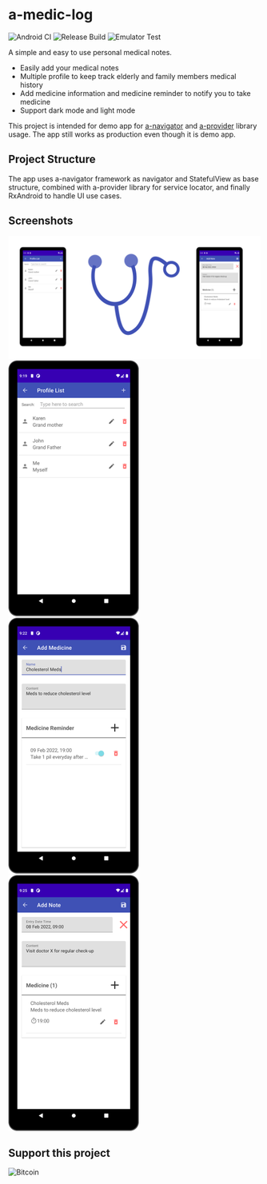 # a-medic-log

![Android CI](https://github.com/rh-id/a-medic-log/actions/workflows/gradlew-build.yml/badge.svg)
![Release Build](https://github.com/rh-id/a-medic-log/actions/workflows/android-release.yml/badge.svg)
![Emulator Test](https://github.com/rh-id/a-medic-log/actions/workflows/android-emulator-test.yml/badge.svg)

A simple and easy to use personal medical notes.
<ul>
  <li>Easily add your medical notes</li>
  <li>Multiple profile to keep track elderly and family members medical history</li>
  <li>Add medicine information and medicine reminder to notify you to take medicine</li>
  <li>Support dark mode and light mode</li>
</ul>

This project is intended for demo app for [a-navigator](https://github.com/rh-id/a-navigator) and [a-provider](https://github.com/rh-id/a-provider) library usage.
The app still works as production even though it is demo app.

## Project Structure

The app uses a-navigator framework as navigator and StatefulView as base structure,
combined with a-provider library for service locator,
and finally RxAndroid to handle UI use cases.

## Screenshots
<img src="https://github.com/rh-id/a-medic-log/blob/master/fastlane/metadata/android/en-US/images/featureGraphic.png" width="1024"/>

<img src="https://github.com/rh-id/a-medic-log/blob/master/fastlane/metadata/android/en-US/images/phoneScreenshots/1.png" height="512"/>
<img src="https://github.com/rh-id/a-medic-log/blob/master/fastlane/metadata/android/en-US/images/phoneScreenshots/2.png" height="512"/>
<img src="https://github.com/rh-id/a-medic-log/blob/master/fastlane/metadata/android/en-US/images/phoneScreenshots/3.png" height="512"/>

## Support this project
![Bitcoin](https://img.shields.io/badge/Bitcoin-000000?style=for-the-badge&logo=bitcoin&logoColor=white&link=bitcoin://bc1qk9n2kljqyunqvlpyjxd4f4tt2xl0uwt2ak9xu4)
